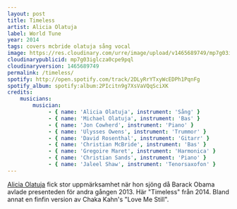 ```yaml
---
layout: post
title: Timeless
artist: Alicia Olatuja
label: World Tune
year: 2014
tags: covers mcbride olatuja sång vocal
image: https://res.cloudinary.com/urre/image/upload/v1465689749/mp7g03iglcza0cpe9pql.jpg
cloudinarypublicid: mp7g03iglcza0cpe9pql
cloudinaryversion: 1465689749
permalink: /timeless/
spotify: http://open.spotify.com/track/2DLyRrYTxyWcEDPh1PqnFg
spotify_album: spotify:album:2PIcitn9g7XsVaVQqSciXK
credits:
    musicians:
        musician:
             - { name: 'Alicia Olatuja', instrument: 'Sång' }
             - { name: 'Michael Olatuja', instrument: 'Bas' }
             - { name: 'Jon Cowherd', instrument: 'Piano' }
             - { name: 'Ulysses Owens', instrument: 'Trummor' }
             - { name: 'David Rosenthal', instrument: 'Gitarr' }
             - { name: 'Christian McBride', instrument: 'Bas' }
             - { name: 'Gregoire Maret', instrument: 'Harmonica' }
             - { name: 'Christian Sands', instrument: 'Piano' }
             - { name: 'Jaleel Shaw', instrument: 'Tenorsaxofon' }
---
```


<a href="http://www.aliciaolatuja.com/bio">Alicia Olatuja</a> fick stor uppmärksamhet när hon sjöng då Barack Obama avlade presenteden för andra gången 2013. Här "Timeless" från 2014. Bland annat en finfin version av Chaka Kahn's "Love Me Still".